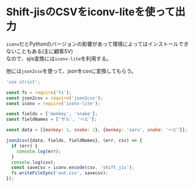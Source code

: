 # Shift-jisのCSVをiconv-liteを使って出力

`iconv`だとPythonのバージョンの影響があって環境によってはインストールできないこともある(主に顧客SV)  
なので、sjis変換には`iconv-lite`を利用する。  

他には`json2csv`を使って、jsonをcsvに変換してもらう。  

```js
'use strict';

const fs = require('fs');
const json2csv = require('json2csv');
const iconv = require('iconv-lite');

const fields = ['monkey', 'snake'];
const fieldNames = ['サル', 'ヘビ'];

const data = [{monkey: 1, snake: 2}, {monkey: 'saru', snake: 'ヘビ'}];

json2csv({data, fields, fieldNames}, (err, csv) => {
  if (err) {
    console.log(err);
  }
  console.log(csv);
  const savecsv = iconv.encode(csv, 'shift_jis');
  fs.writeFileSync('out.csv', savecsv);
});
```
